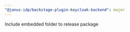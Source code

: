 ```yaml
---
"@janus-idp/backstage-plugin-keycloak-backend": major
---
```


Include embedded folder to release package
